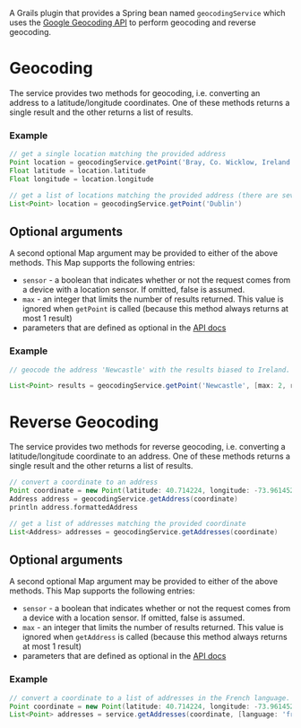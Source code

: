 A Grails plugin that provides a Spring bean named `geocodingService` which uses the
[Google Geocoding API](https://developers.google.com/maps/documentation/geocoding) to perform geocoding and reverse geocoding.

# Geocoding
The service provides two methods for geocoding, i.e. converting an address to a latitude/longitude coordinates.
One of these methods returns a single result and the other returns a list of results.

### Example

````groovy
// get a single location matching the provided address
Point location = geocodingService.getPoint('Bray, Co. Wicklow, Ireland')
Float latitude = location.latitude
Float longitude = location.longitude

// get a list of locations matching the provided address (there are several places named Dublin)
List<Point> location = geocodingService.getPoint('Dublin')
````

## Optional arguments

A second optional Map argument may be provided to either of the above methods. This Map supports the following entries:

* `sensor` - a boolean that indicates whether or not the request comes from a device with a location sensor. If omitted, false is assumed.
* `max` - an integer that limits the number of results returned. This value is ignored when `getPoint` is called (because this method always returns at most 1 result)
* parameters that are defined as optional in the [API docs](https://developers.google.com/maps/documentation/geocoding/#geocoding)

### Example

````groovy
// geocode the address 'Newcastle' with the results biased to Ireland. A maximum of 2 locations should be returned

List<Point> results = geocodingService.getPoint('Newcastle', [max: 2, region: 'ie'])
````

# Reverse Geocoding
The service provides two methods for reverse geocoding, i.e. converting a latitude/longitude coordinate to an address.
One of these methods returns a single result and the other returns a list of results.

````groovy
// convert a coordinate to an address
Point coordinate = new Point(latitude: 40.714224, longitude: -73.961452)
Address address = geocodingService.getAddress(coordinate)
println address.formattedAddress

// get a list of addresses matching the provided coordinate
List<Address> addresses = geocodingService.getAddresses(coordinate)
````

## Optional arguments

A second optional Map argument may be provided to either of the above methods. This Map supports the following entries:

* `sensor` - a boolean that indicates whether or not the request comes from a device with a location sensor. If omitted, false is assumed.
* `max` - an integer that limits the number of results returned. This value is ignored when `getAddress` is called (because this method always returns at most 1 result)
* parameters that are defined as optional in the [API docs](https://developers.google.com/maps/documentation/geocoding/#ReverseGeocoding)

### Example

````groovy
// convert a coordinate to a list of addresses in the French language. A maximum of 2 results should be returned
Point coordinate = new Point(latitude: 40.714224, longitude: -73.961452)
List<Point> addresses = service.getAddresses(coordinate, [language: 'fr', max: 3])
````